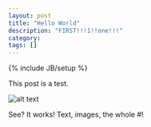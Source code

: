```yaml
---
layout: post
title: "Hello World"
description: "FIRST!!!1!!one!!!"
category:
tags: []
---
```

{% include JB/setup %}

This post is a test.

![alt text](https://github.com/SilensAngelusNex/silensangelusnex.github.com/_images/pepe.jpg "One of the least rare Pepes.")

See? It works! Text, images, the whole #!

